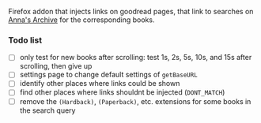 Firefox addon that injects links on goodread pages, that link to searches on [Anna's Archive](https://annas-archive.org/) for the corresponding books.

### Todo list
- [ ] only test for new books after scrolling: test 1s, 2s, 5s, 10s, and 15s after scrolling, then give up
- [ ] settings page to change default settings of `getBaseURL`
- [ ] identify other places where links could be shown
- [ ] find other places where links shouldnt be injected (`DONT_MATCH`)
- [ ] remove the `(Hardback)`, `(Paperback)`, etc. extensions for some books in the search query
